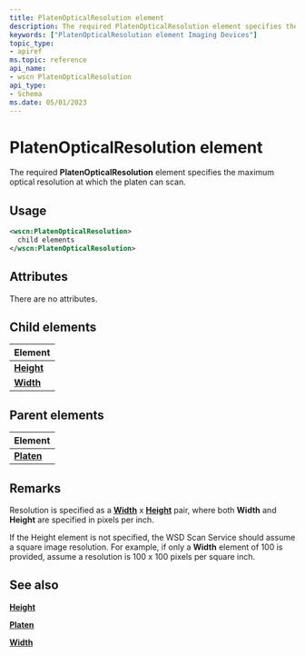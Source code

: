 ```yaml
---
title: PlatenOpticalResolution element
description: The required PlatenOpticalResolution element specifies the maximum optical resolution at which the platen can scan.
keywords: ["PlatenOpticalResolution element Imaging Devices"]
topic_type:
- apiref
ms.topic: reference
api_name:
- wscn PlatenOpticalResolution
api_type:
- Schema
ms.date: 05/01/2023
---
```


# PlatenOpticalResolution element

The required **PlatenOpticalResolution** element specifies the maximum optical resolution at which the platen can scan.

## Usage

```xml
<wscn:PlatenOpticalResolution>
  child elements
</wscn:PlatenOpticalResolution>
```

## Attributes

There are no attributes.

## Child elements

| Element |
|--|
| [**Height**](height.md) |
| [**Width**](width.md) |

## Parent elements

| Element |
|--|
| [**Platen**](platen.md) |

## Remarks

Resolution is specified as a [**Width**](width.md) x [**Height**](height.md) pair, where both **Width** and **Height** are specified in pixels per inch.

If the Height element is not specified, the WSD Scan Service should assume a square image resolution. For example, if only a **Width** element of 100 is provided, assume a resolution is 100 x 100 pixels per square inch.

## See also

[**Height**](height.md)

[**Platen**](platen.md)

[**Width**](width.md)
